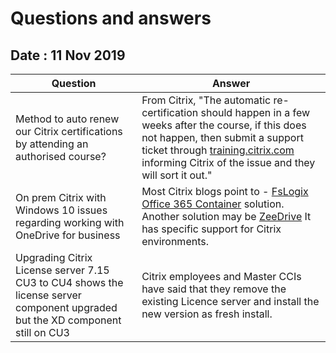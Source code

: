 # Questions and answers

## Date : 11 Nov 2019

Question  | Answer
---|---
Method to auto renew our Citrix certifications by attending an authorised course? | From Citrix, "The automatic re-certification should happen in a few weeks after the course, if this does not happen, then submit a support ticket through [training.citrix.com](https://training.citrix.com) informing Citrix of the issue and they will  sort it out."
On prem Citrix with Windows 10 issues regarding working with OneDrive for business | Most Citrix blogs point to - [FsLogix Office 365 Container](https://fslogix.com/products/office-365-container) solution. <BR>Another solution may be [ZeeDrive](http://www.thinkscape.com/Map-Network-Drives-To-Office-365-OneDrive/) It has specific support for Citrix environments.
Upgrading Citrix License server 7.15 CU3 to CU4 shows the license server component upgraded but the XD component still on CU3 | Citrix employees and Master CCIs have said that they remove the existing Licence server and install the new version as fresh install.
